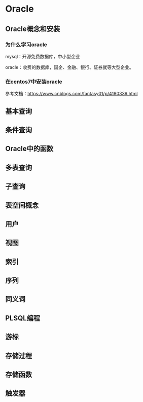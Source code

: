 # Oracle

## Oracle概念和安装

### 为什么学习oracle

mysql：开源免费数据库，中小型企业

oracle：收费的数据库，国企、金融、银行、证券就等大型企业。

### 在centos7中安装oracle

参考文档：<https://www.cnblogs.com/fantasy01/p/4180339.html>



## 基本查询

## 条件查询

## Oracle中的函数

## 多表查询

## 子查询

## 表空间概念

## 用户

## 视图

## 索引

## 序列

## 同义词

## PLSQL编程

## 游标

## 存储过程

## 存储函数

## 触发器





